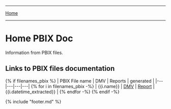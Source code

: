 ----

[Home](../index.md) 

----

# Home PBIX Doc

Information from PBIX files.

## Links to PBIX files documentation
{% if filenames_pbix %}
| PBIX File name | DMV | Reports  | generated | 
|---|---|---|---|
{% for i  in filenames_pbix -%}
| {{i.name}} | [DMV](./{{urlquote(i.name_dmv)}}) |  [Report](./{{urlquote(i.name_report)}}) | {{i.datetime_extracted}} |
{% endfor -%}
{% endif -%}

{% include "footer.md" %}